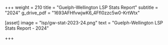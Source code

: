 +++
weight = 210
title = "Guelph-Wellington LSP Stats Report"
subtitle = "2024"
g_drive_pdf = "1693AFHfvwjwK6_4Ffl0zzc5w0-KrtWtx"


[asset]
  image = "lsp/gw-stat-2023-24.png"
  text = "Guelph-Wellington LSP Stats Report - 2024"


+++
